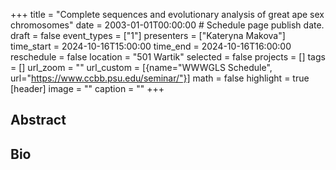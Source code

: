 +++
title = "Complete sequences and evolutionary analysis of great ape sex chromosomes"
date = 2003-01-01T00:00:00  # Schedule page publish date.
draft = false
event_types = ["1"]
presenters = ["Kateryna Makova"]
time_start = 2024-10-16T15:00:00
time_end = 2024-10-16T16:00:00
reschedule = false
location = "501 Wartik"
selected = false
projects = []
tags = []
url_zoom = ""
url_custom = [{name="WWWGLS Schedule", url="https://www.ccbb.psu.edu/seminar/"}]
math = false
highlight = true
[header]
image = ""
caption = ""
+++

## Abstract



## Bio
